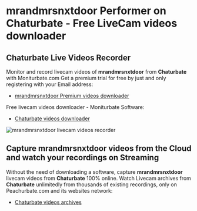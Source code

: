 # mrandmrsnxtdoor Performer on Chaturbate - Free LiveCam videos downloader

## Chaturbate Live Videos Recorder

Monitor and record livecam videos of **mrandmrsnxtdoor** from **Chaturbate** with Moniturbate.com
Get a premium trial for free by just and only registering with your Email address:
* [mrandmrsnxtdoor Premium videos downloader](https://moniturbate.com/request-demo-licence-key.html)

Free livecam videos downloader - Moniturbate Software:
* [Chaturbate videos downloader](https://moniturbate.com/moniturbate-download-software.html)

![mrandmrsnxtdoor livecam videos recorder](https://peachurnet.com/templates/moniturbate-software.png)


## Capture mrandmrsnxtdoor videos from the Cloud and watch your recordings on Streaming

Without the need of downloading a software, capture **mrandmrsnxtdoor** livecam videos from **Chaturbate** 100% online.
Watch Livecam archives from **Chaturbate** unlimitedly from thousands of existing recordings, only on Peachurbate.com and its websites network:
* [Chaturbate videos archives](https://peachurnet.com/)